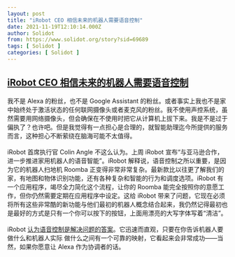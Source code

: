 ```yaml
---
layout: post
title: "iRobot CEO 相信未来的机器人需要语音控制"
date: 2021-11-19T12:10:14.000Z
author: Solidot
from: https://www.solidot.org/story?sid=69689
tags: [ Solidot ]
categories: [ Solidot ]
---
```

<!--1637323814000-->
[iRobot CEO 相信未来的机器人需要语音控制](https://www.solidot.org/story?sid=69689)
------

<div>
我不是 Alexa 的粉丝，也不是 Google Assistant 的粉丝。或者事实上我也不是家中始终处于激活状态的任何联网摄像头或者麦克风的粉丝。我不使用声控系统，虽然需要用网络摄像头，但会确保在不使用时把它从计算机上拔下来。我是不是过于偏执了？也许吧。但是我觉得有一点担心是合理的，就智能助理迄今所提供的服务而言，这种担心不断萦绕在脑海可能不太值得。<br><br>iRobot 首席执行官 Colin Angle 不这么认为。上周 iRobot 宣布“与亚马逊合作，进一步推进家用机器人的语音智能”。iRobot 解释说，语音控制之所以重要，是因为它的机器人扫地机 Roomba 正变得非常非常复杂。最新款比以往更了解我们的家，有地图和物体识别功能，还有各种复杂和智能的行为和调度选项。iRobot 有一个应用程序，竭尽全力简化这个流程，让你的 Roomba 能完全按照你的意愿工作，但你仍然需要定期在应用程序中设定。这给 iRobot 带来了问题，它现在必须将所有这些非常酷的新功能与他们最初的机器人概念结合起来，我仍然记得最初也是最好的方式是只有一个你可以按下的按钮，上面用漂亮的大写字体写着“清洁”。<br><br>iRobot <a href="https://spectrum.ieee.org/irobot-roomba-alexa" target="_blank">认为语音控制是解决问题的答案</a>。它迅速而直观，只要在你告诉机器人要做什么和机器人实际 做什么之间有一个可靠的映射，它看起来会非常成功——当然，如果你愿意让 Alexa 作为协调者的话。
</div>

